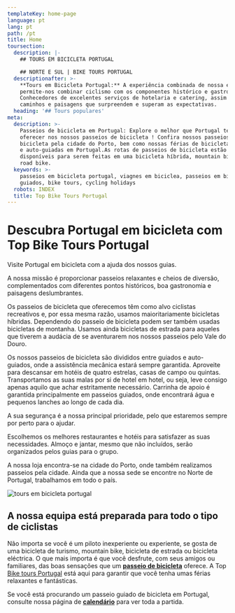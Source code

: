 ```yaml
---
templateKey: home-page
language: pt
lang: pt
path: /pt
title: Home
toursection:
  description: |-
    ## TOURS EM BICICLETA PORTUGAL

    ## NORTE E SUL | BIKE TOURS PORTUGAL
  descriptionafter: >-
    **Tours em Bicicleta Portugal:** A experiência combinada de nossa equipa
    permite-nos combinar ciclismo com os componentes histórico e gastronómico.
    Conhecedores de excelentes serviços de hotelaria e catering, assim como, de
    caminhos e paisagens que surpreendem e superam as expectativas.
  heading: '## Tours populares'
meta:
  description: >-
    Passeios de bicicleta em Portugal: Explore o melhor que Portugal tem a
    oferecer nos nossos passeios de bicicleta ! Confira nossos passeios de
    bicicleta pela cidade do Porto, bem como nossas férias de bicicleta guiadas
    e auto-guiadas em Portugal.As rotas de passeios de bicicleta estão
    disponíveis para serem feitas em uma bicicleta híbrida, mountain bike ou
    road bike.
  keywords: >-
    passeios em bicicleta portugal, viagnes em biciclea, passeios em bicicleta
    guiados, bike tours, cycling holidays
  robots: INDEX
  title: Top Bike Tours Portugal
---
```

# Descubra Portugal em bicicleta com Top Bike Tours Portugal

Visite Portugal em bicicleta com a ajuda dos nossos guias.

A nossa missão é proporcionar passeios relaxantes e cheios de diversão, complementados com diferentes pontos históricos, boa gastronomia e paisagens deslumbrantes.

Os passeios de bicicleta que oferecemos têm como alvo ciclistas recreativos e, por essa mesma razão, usamos maioritariamente bicicletas híbridas. Dependendo do passeio de bicicleta podem ser também usadas bicicletas de montanha. Usamos ainda bicicletas de estrada para aqueles que tiverem a audácia de se aventurarem nos nossos passeios pelo Vale do Douro.

Os nossos passeios de bicicleta são divididos entre guiados e auto-guiados, onde a assistência mecânica estará sempre garantida. Aproveite para descansar em hotéis de quatro estrelas, casas de campo ou quintas. Transportamos as suas malas por si de hotel em hotel, ou seja, leve consigo apenas aquilo que achar estritamente necessário. Carrinha de apoio é garantida principalmente em passeios guiados, onde encontrará água e pequenos lanches ao longo de cada dia.

A sua segurança é a nossa principal prioridade, pelo que estaremos sempre por perto para o ajudar.

Escolhemos os melhores restaurantes e hotéis para satisfazer as suas necessidades. Almoço e jantar, mesmo que não incluídos, serão organizados pelos guias para o grupo.

A nossa loja encontra-se na cidade do Porto, onde também realizamos passeios pela cidade. Ainda que a nossa sede se encontre no Norte de Portugal, trabalhamos em todo o país.

![tours em bicicleta portugal](/img/bike-tours-in-portugal.jpg "tours em bicicleta portugal")

## A nossa equipa está preparada para todo o tipo de ciclistas

Não importa se você é um piloto inexperiente ou experiente, se gosta de uma bicicleta de turismo, mountain bike, bicicleta de estrada ou bicicleta eléctrica. O que mais importa é que você desfrute, com seus amigos ou familiares, das boas sensações que um [**passeio de bicicleta**](https://topbiketoursportugal.com/passeios-de-bicicleta-portugal) oferece. A Top [Bike tours Portugal](https://topbiketoursportugal.com/passeios-de-bicicleta-portugal) está aqui para garantir que você tenha umas férias relaxantes e fantásticas.

Se você está procurando um passeio guiado de bicicleta em Portugal, consulte nossa página de [**calendário**](https://topbiketoursportugal.com/pt/calendario-tours) para ver toda a partida.
